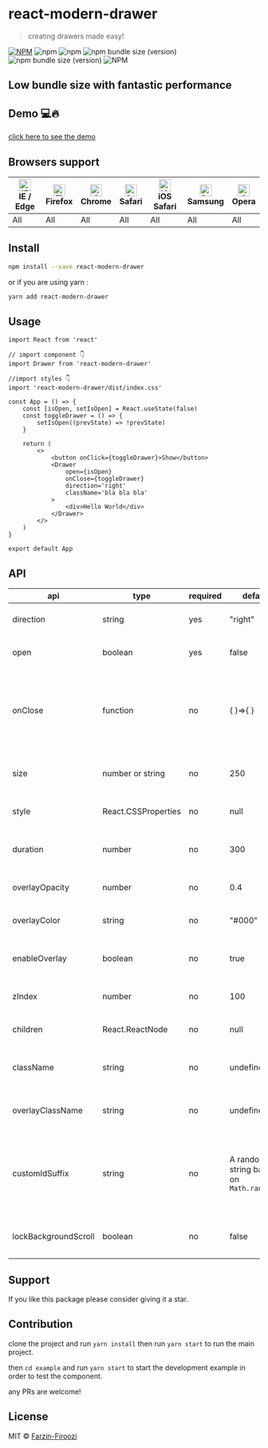 # react-modern-drawer

> creating drawers made easy!

[![NPM](https://img.shields.io/npm/v/react-modern-drawer.svg)](https://www.npmjs.com/package/react-modern-drawer)
![npm](https://img.shields.io/npm/dt/react-modern-drawer)
![npm](https://img.shields.io/npm/dw/react-modern-drawer)
![npm bundle size (version)](https://img.shields.io/bundlephobia/min/react-modern-drawer/1.3.1)
![npm bundle size (version)](https://img.shields.io/bundlephobia/minzip/react-modern-drawer/1.3.1)
![NPM](https://img.shields.io/npm/l/react-modern-drawer)

## Low bundle size with fantastic performance

## Demo 💻🔥

[click here to see the demo](https://farzin-firoozi.github.io/react-modern-drawer/)

## Browsers support

| [<img src="https://raw.githubusercontent.com/alrra/browser-logos/master/src/edge/edge_48x48.png" alt="IE / Edge" width="24px" height="24px" />](http://godban.github.io/browsers-support-badges/)<br/>IE / Edge | [<img src="https://raw.githubusercontent.com/alrra/browser-logos/master/src/firefox/firefox_48x48.png" alt="Firefox" width="24px" height="24px" />](http://godban.github.io/browsers-support-badges/)<br/>Firefox | [<img src="https://raw.githubusercontent.com/alrra/browser-logos/master/src/chrome/chrome_48x48.png" alt="Chrome" width="24px" height="24px" />](http://godban.github.io/browsers-support-badges/)<br/>Chrome | [<img src="https://raw.githubusercontent.com/alrra/browser-logos/master/src/safari/safari_48x48.png" alt="Safari" width="24px" height="24px" />](http://godban.github.io/browsers-support-badges/)<br/>Safari | [<img src="https://raw.githubusercontent.com/alrra/browser-logos/master/src/safari-ios/safari-ios_48x48.png" alt="iOS Safari" width="24px" height="24px" />](http://godban.github.io/browsers-support-badges/)<br/>iOS Safari | [<img src="https://raw.githubusercontent.com/alrra/browser-logos/master/src/samsung-internet/samsung-internet_48x48.png" alt="Samsung" width="24px" height="24px" />](http://godban.github.io/browsers-support-badges/)<br/>Samsung | [<img src="https://raw.githubusercontent.com/alrra/browser-logos/master/src/opera/opera_48x48.png" alt="Opera" width="24px" height="24px" />](http://godban.github.io/browsers-support-badges/)<br/>Opera |
| --------------------------------------------------------------------------------------------------------------------------------------------------------------------------------------------------------------- | ----------------------------------------------------------------------------------------------------------------------------------------------------------------------------------------------------------------- | ------------------------------------------------------------------------------------------------------------------------------------------------------------------------------------------------------------- | ------------------------------------------------------------------------------------------------------------------------------------------------------------------------------------------------------------- | ----------------------------------------------------------------------------------------------------------------------------------------------------------------------------------------------------------------------------- | ----------------------------------------------------------------------------------------------------------------------------------------------------------------------------------------------------------------------------------- | --------------------------------------------------------------------------------------------------------------------------------------------------------------------------------------------------------- |
| All                                                                                                                                                                                                             | All                                                                                                                                                                                                               | All                                                                                                                                                                                                           | All                                                                                                                                                                                                           | All                                                                                                                                                                                                                           | All                                                                                                                                                                                                                                 | All                                                                                                                                                                                                       |

## Install

```bash
npm install --save react-modern-drawer
```

or if you are using yarn :

```bash
yarn add react-modern-drawer
```

## Usage

```tsx
import React from 'react'

// import component 👇
import Drawer from 'react-modern-drawer'

//import styles 👇
import 'react-modern-drawer/dist/index.css'

const App = () => {
    const [isOpen, setIsOpen] = React.useState(false)
    const toggleDrawer = () => {
        setIsOpen((prevState) => !prevState)
    }

    return (
        <>
            <button onClick={toggleDrawer}>Show</button>
            <Drawer
                open={isOpen}
                onClose={toggleDrawer}
                direction='right'
                className='bla bla bla'
            >
                <div>Hello World</div>
            </Drawer>
        </>
    )
}

export default App
```

## API

| api                  | type                | required | default                                  | value                                     | desciption                                                                                  |
| -------------------- | ------------------- | -------- | ---------------------------------------- | ----------------------------------------- | ------------------------------------------------------------------------------------------- |
| direction            | string              | yes      | "right"                                  | "right" , "left" , "top","bottom"         | Selecting the direction that drawer opens                                                   |
| open                 | boolean             | yes      | false                                    | true , false                              | Select when to show drawer                                                                  |
| onClose              | function            | no       | ( )=>{ }                                 | any executable function                   | This function is called when clicking on backdrop layer usually used for closing the drawer |
| size                 | number or string    | no       | 250                                      | integer or '{integer}px' or '{integer}vw' | Determines the size of drawer                                                               |
| style                | React.CSSProperties | no       | null                                     | Normal stylings                           | Can be used for inline styles                                                               |
| duration             | number              | no       | 300                                      | Any positive Integer                      | Determines the duration of opening the drawer                                               |
| overlayOpacity       | number              | no       | 0.4                                      | Number between 0 and 1                    | Determines the opacity of overlay                                                           |
| overlayColor         | string              | no       | "#000"                                   | Any color code                            | Determines the color of overlay                                                             |
| enableOverlay        | boolean             | no       | true                                     | true , false                              | Determines whether to show the overlay                                                      |
| zIndex               | number              | no       | 100                                      | Any positive Integer                      | Determines the zIndex of drawer                                                             |
| children             | React.ReactNode     | no       | null                                     | Any ReactNode                             | This is the same as props.children                                                          |
| className            | string              | no       | undefined                                | -                                         | normal regular classNames and stuff                                                         |
| overlayClassName     | string              | no       | undefined                                | -                                         | normal regular classNames and stuff                                                         |
| customIdSuffix       | string              | no       | A random string based on `Math.random()` | -                                         | Used for making different ids for drawers, can be customized for special cases.             |
| lockBackgroundScroll | boolean             | no       | false                                    | -                                         | Locks the body scroll when drawer is open.                                                  |

## Support

If you like this package please consider giving it a star.

## Contribution

clone the project and run `yarn install` then run `yarn start` to run the main project.

then `cd example` and run `yarn start` to start the development example in order to test the component.

any PRs are welcome!

## License

MIT © [Farzin-Firoozi](https://github.com/Farzin-Firoozi)
